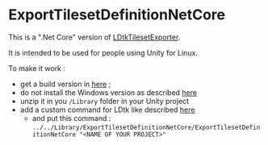 # ExportTilesetDefinitionNetCore

This is a ".Net Core" version of [LDtkTilesetExporter](https://github.com/Cammin/LDtkTilesetExporter).

It is intended to be used for people using Unity for Linux.

To make it work :
- get a build version in [here](https://github.com/Haelle/ExportTilesetDefinitionNetCore/releases) ;
- do not install the Windows version as described [here](https://cammin.github.io/LDtkToUnity/documentation/Installation/topic_StartupGuide.html#2-install-the-export-app)
- unzip it in you `/Library` folder in your Unity project
- add a custom command for LDtk like described [here](https://cammin.github.io/LDtkToUnity/documentation/Installation/topic_StartupGuide.html#3-add-a-custom-command)
  - and put this command : `../../Library/ExportTilesetDefinitionNetCore/ExportTilesetDefinitionNetCore "<NAME OF YOUR PROJECT>"`
